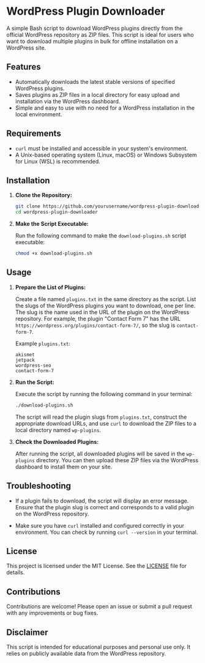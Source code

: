 # WordPress Plugin Downloader

A simple Bash script to download WordPress plugins directly from the official WordPress repository as ZIP files. This script is ideal for users who want to download multiple plugins in bulk for offline installation on a WordPress site.

## Features

- Automatically downloads the latest stable versions of specified WordPress plugins.
- Saves plugins as ZIP files in a local directory for easy upload and installation via the WordPress dashboard.
- Simple and easy to use with no need for a WordPress installation in the local environment.

## Requirements

- `curl` must be installed and accessible in your system's environment.
- A Unix-based operating system (Linux, macOS) or Windows Subsystem for Linux (WSL) is recommended.

## Installation

1. **Clone the Repository:**

   ```bash
   git clone https://github.com/yourusername/wordpress-plugin-downloader.git
   cd wordpress-plugin-downloader
   ```

2. **Make the Script Executable:**

   Run the following command to make the `download-plugins.sh` script executable:

   ```bash
   chmod +x download-plugins.sh
   ```

## Usage

1. **Prepare the List of Plugins:**

   Create a file named `plugins.txt` in the same directory as the script. List the slugs of the WordPress plugins you want to download, one per line. The slug is the name used in the URL of the plugin on the WordPress repository. For example, the plugin "Contact Form 7" has the URL `https://wordpress.org/plugins/contact-form-7/`, so the slug is `contact-form-7`.

   Example `plugins.txt`:

   ```text
   akismet
   jetpack
   wordpress-seo
   contact-form-7
   ```

2. **Run the Script:**

   Execute the script by running the following command in your terminal:

   ```bash
   ./download-plugins.sh
   ```

   The script will read the plugin slugs from `plugins.txt`, construct the appropriate download URLs, and use `curl` to download the ZIP files to a local directory named `wp-plugins`.

3. **Check the Downloaded Plugins:**

   After running the script, all downloaded plugins will be saved in the `wp-plugins` directory. You can then upload these ZIP files via the WordPress dashboard to install them on your site.

## Troubleshooting

- If a plugin fails to download, the script will display an error message. Ensure that the plugin slug is correct and corresponds to a valid plugin on the WordPress repository.

- Make sure you have `curl` installed and configured correctly in your environment. You can check by running `curl --version` in your terminal.

## License

This project is licensed under the MIT License. See the [LICENSE](LICENSE) file for details.

## Contributions

Contributions are welcome! Please open an issue or submit a pull request with any improvements or bug fixes.

## Disclaimer

This script is intended for educational purposes and personal use only. It relies on publicly available data from the WordPress repository.
